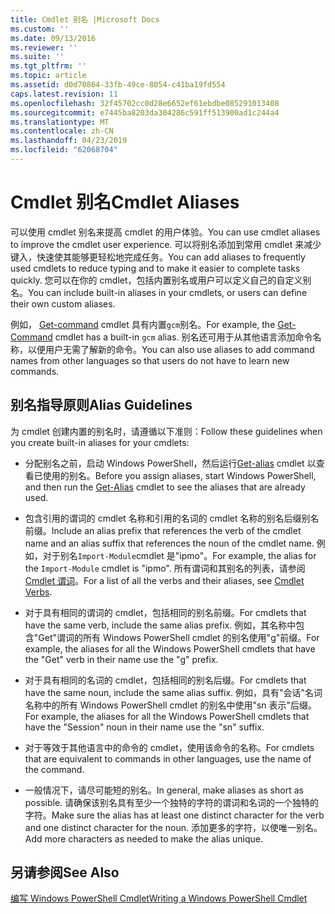 ```yaml
---
title: Cmdlet 别名 |Microsoft Docs
ms.custom: ''
ms.date: 09/13/2016
ms.reviewer: ''
ms.suite: ''
ms.tgt_pltfrm: ''
ms.topic: article
ms.assetid: d0d70864-33fb-49ce-8054-c41ba19fd554
caps.latest.revision: 11
ms.openlocfilehash: 32f45702cc0d28e6652ef61ebdbe085291013408
ms.sourcegitcommit: e7445ba8203da304286c591ff513900ad1c244a4
ms.translationtype: MT
ms.contentlocale: zh-CN
ms.lasthandoff: 04/23/2019
ms.locfileid: "62068704"
---
```

# <a name="cmdlet-aliases"></a><span data-ttu-id="5754f-102">Cmdlet 别名</span><span class="sxs-lookup"><span data-stu-id="5754f-102">Cmdlet Aliases</span></span>

<span data-ttu-id="5754f-103">可以使用 cmdlet 别名来提高 cmdlet 的用户体验。</span><span class="sxs-lookup"><span data-stu-id="5754f-103">You can use cmdlet aliases to improve the cmdlet user experience.</span></span> <span data-ttu-id="5754f-104">可以将别名添加到常用 cmdlet 来减少键入，快速使其能够更轻松地完成任务。</span><span class="sxs-lookup"><span data-stu-id="5754f-104">You can add aliases to frequently used cmdlets to reduce typing and to make it easier to complete tasks quickly.</span></span> <span data-ttu-id="5754f-105">您可以在你的 cmdlet，包括内置别名或用户可以定义自己的自定义别名。</span><span class="sxs-lookup"><span data-stu-id="5754f-105">You can include built-in aliases in your cmdlets, or users can define their own custom aliases.</span></span>

<span data-ttu-id="5754f-106">例如， [Get-command](/powershell/module/microsoft.powershell.core/get-command) cmdlet 具有内置`gcm`别名。</span><span class="sxs-lookup"><span data-stu-id="5754f-106">For example, the [Get-Command](/powershell/module/microsoft.powershell.core/get-command) cmdlet has a built-in `gcm` alias.</span></span> <span data-ttu-id="5754f-107">别名还可用于从其他语言添加命令名称，以便用户无需了解新的命令。</span><span class="sxs-lookup"><span data-stu-id="5754f-107">You can also use aliases to add command names from other languages so that users do not have to learn new commands.</span></span>

## <a name="alias-guidelines"></a><span data-ttu-id="5754f-108">别名指导原则</span><span class="sxs-lookup"><span data-stu-id="5754f-108">Alias Guidelines</span></span>

<span data-ttu-id="5754f-109">为 cmdlet 创建内置的别名时，请遵循以下准则：</span><span class="sxs-lookup"><span data-stu-id="5754f-109">Follow these guidelines when you create built-in aliases for your cmdlets:</span></span>

- <span data-ttu-id="5754f-110">分配别名之前，启动 Windows PowerShell，然后运行[Get-alias](/powershell/module/Microsoft.PowerShell.Utility/Get-Alias) cmdlet 以查看已使用的别名。</span><span class="sxs-lookup"><span data-stu-id="5754f-110">Before you assign aliases, start Windows PowerShell, and then run the [Get-Alias](/powershell/module/Microsoft.PowerShell.Utility/Get-Alias) cmdlet to see the aliases that are already used.</span></span>

- <span data-ttu-id="5754f-111">包含引用的谓词的 cmdlet 名称和引用的名词的 cmdlet 名称的别名后缀别名前缀。</span><span class="sxs-lookup"><span data-stu-id="5754f-111">Include an alias prefix that references the verb of the cmdlet name and an alias suffix that references the noun of the cmdlet name.</span></span> <span data-ttu-id="5754f-112">例如，对于别名`Import-Module`cmdlet 是"ipmo"。</span><span class="sxs-lookup"><span data-stu-id="5754f-112">For example, the alias for the `Import-Module` cmdlet is "ipmo".</span></span> <span data-ttu-id="5754f-113">所有谓词和其别名的列表，请参阅[Cmdlet 谓词](./approved-verbs-for-windows-powershell-commands.md)。</span><span class="sxs-lookup"><span data-stu-id="5754f-113">For a list of all the verbs and their aliases, see [Cmdlet Verbs](./approved-verbs-for-windows-powershell-commands.md).</span></span>

- <span data-ttu-id="5754f-114">对于具有相同的谓词的 cmdlet，包括相同的别名前缀。</span><span class="sxs-lookup"><span data-stu-id="5754f-114">For cmdlets that have the same verb, include the same alias prefix.</span></span> <span data-ttu-id="5754f-115">例如，其名称中包含"Get"谓词的所有 Windows PowerShell cmdlet 的别名使用"g"前缀。</span><span class="sxs-lookup"><span data-stu-id="5754f-115">For example, the aliases for all the Windows PowerShell cmdlets that have the "Get" verb in their name use the "g" prefix.</span></span>

- <span data-ttu-id="5754f-116">对于具有相同的名词的 cmdlet，包括相同的别名后缀。</span><span class="sxs-lookup"><span data-stu-id="5754f-116">For cmdlets that have the same noun, include the same alias suffix.</span></span> <span data-ttu-id="5754f-117">例如，具有"会话"名词名称中的所有 Windows PowerShell cmdlet 的别名中使用"sn 表示"后缀。</span><span class="sxs-lookup"><span data-stu-id="5754f-117">For example, the aliases for all the Windows PowerShell cmdlets that have the "Session" noun in their name use the "sn" suffix.</span></span>

- <span data-ttu-id="5754f-118">对于等效于其他语言中的命令的 cmdlet，使用该命令的名称。</span><span class="sxs-lookup"><span data-stu-id="5754f-118">For cmdlets that are equivalent to commands in other languages, use the name of the command.</span></span>

- <span data-ttu-id="5754f-119">一般情况下，请尽可能短的别名。</span><span class="sxs-lookup"><span data-stu-id="5754f-119">In general, make aliases as short as possible.</span></span> <span data-ttu-id="5754f-120">请确保该别名具有至少一个独特的字符的谓词和名词的一个独特的字符。</span><span class="sxs-lookup"><span data-stu-id="5754f-120">Make sure the alias has at least one distinct character for the verb and one distinct character for the noun.</span></span> <span data-ttu-id="5754f-121">添加更多的字符，以使唯一别名。</span><span class="sxs-lookup"><span data-stu-id="5754f-121">Add more characters as needed to make the alias unique.</span></span>

## <a name="see-also"></a><span data-ttu-id="5754f-122">另请参阅</span><span class="sxs-lookup"><span data-stu-id="5754f-122">See Also</span></span>

[<span data-ttu-id="5754f-123">编写 Windows PowerShell Cmdlet</span><span class="sxs-lookup"><span data-stu-id="5754f-123">Writing a Windows PowerShell Cmdlet</span></span>](./writing-a-windows-powershell-cmdlet.md)
